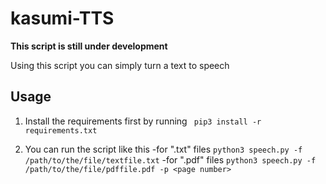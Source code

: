 # kasumi-TTS

**This script is still under development**

Using this script you can simply turn a text to speech


## Usage
1. Install the requirements first by running
``` pip3 install -r requirements.txt```

2. You can run the script like this
  -for ".txt" files
  ```python3 speech.py -f /path/to/the/file/textfile.txt```
  -for ".pdf" files
  ```python3 speech.py -f /path/to/the/file/pdffile.pdf -p <page number>```
  
